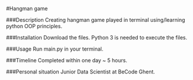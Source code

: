 #Hangman game

###Description
Creating hangman game played in terminal using/learning python OOP principles.

###Installation
Download the files. Python 3 is needed to execute the files.

###Usage
Run main.py in your terminal. 

###Timeline
Completed within one day ~ 5 hours.

###Personal situation
Junior Data Scientist at BeCode Ghent.
